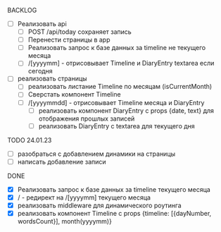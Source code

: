 BACKLOG
- [ ] Реализовать api
  - [ ] POST /api/today сохраняет запись
  - [ ] Перенести страницы в app
  - [ ] Реализовать запрос к базе данных за timeline не текущего месяца
  - [ ] /[yyyymm] - отрисовывает Timeline и DiaryEntry textarea если сегодня
- [ ] реализовать страницы
    - [ ] реализовать листание Timeline по месяцам (isCurrentMonth)
    - [ ] Сверстать компонент Timeline
  - [ ] /[yyyymmdd] - отрисовывает Timeline месяца и DiaryEntry
    - [ ] реализовать компонент DiaryEntry с props {date, text} для отображения прошлых записей
    - [ ] реализовать DiaryEntry с textarea для текущего дня

TODO 24.01.23
- [ ] разобраться с добавлением динамики на страницы
- [ ] написать добавление записи

DONE
- [x] Реализовать запрос к базе данных за timeline текущего месяца
- [x] / - редирект на /[yyyymm] текущего месяца
- [x] реализовать middleware для динамического роутинга
- [x] реализовать компонент Timeline с props {timeline: [{dayNumber, wordsCount}], month(yyyymm)}
